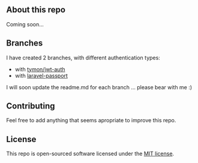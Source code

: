 ## About this repo

Coming soon...

## Branches

I have created 2 branches, with different authentication types:
- with <a href="https://github.com/cristake/laravel-api-starter/tree/jwt-auth">tymon/jwt-auth</a>
- with <a href="https://github.com/cristake/laravel-api-starter/tree/laravel-passport">laravel-passport</a>

I will soon update the readme.md for each branch ... please bear with me :)

## Contributing

Feel free to add anything that seems apropriate to improve this repo.

## License

This repo is open-sourced software licensed under the [MIT license](http://opensource.org/licenses/MIT).
